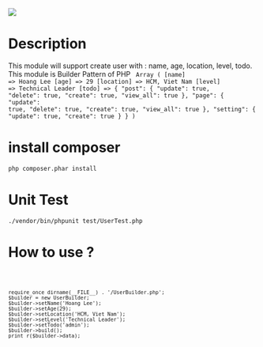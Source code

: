 <a href="https://travis-ci.org/github/steveleetn91/php-user-pattern">
<img src="https://travis-ci.org/steveleetn91/php-user-pattern.svg?branch=master">
</a>

# Description
 This module will support create user with : name, age, location, level, todo. This module is Builder Pattern of PHP
 <code>
     Array ( [name] => Hoang Lee [age] => 29 [location] => HCM, Viet Nam [level] => Technical Leader [todo] => { "post": { "update": true, "delete": true, "create": true, "view_all": true }, "page": { "update": true, "delete": true, "create": true, "view_all": true }, "setting": { "update": true, "create": true } } )
 </code>

# install composer 
<code>php composer.phar install</code>

# Unit Test 

<code>./vendor/bin/phpunit test/UserTest.php</code>

# How to use ? 

<code> 

    require_once dirname(__FILE__) . '/UserBuilder.php';
    $builder = new UserBuilder;
    $builder->setName('Hoang Lee');
    $builder->setAge(29);
    $builder->setLocation('HCM, Viet Nam');
    $builder->setLevel('Technical Leader');
    $builder->setTodo('admin');
    $builder->build();
    print_r($builder->data);
    
</code>
